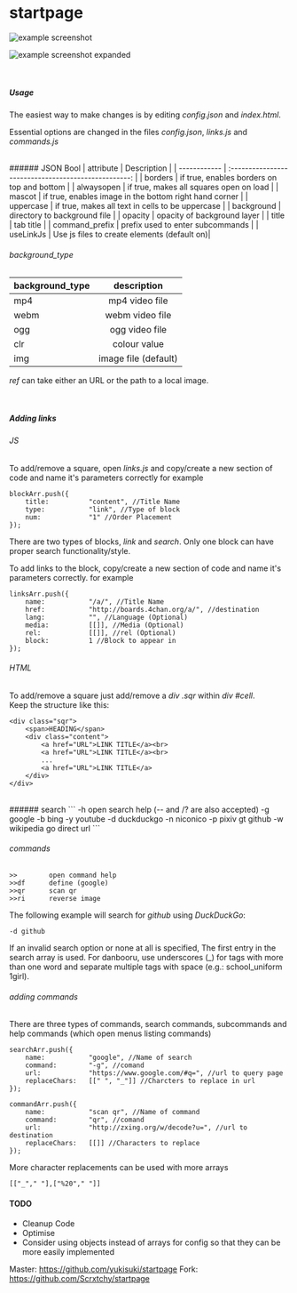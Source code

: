 startpage
====

![example screenshot](http://i.imgur.com/Rof7csF.png)

![example screenshot expanded](http://i.imgur.com/1xlJZfh.png)


<br>

##### Usage
The easiest way to make changes is by editing _config.json_ and _index.html_.


Essential options are changed in the files _config.json_, _links.js_ and _commands.js_

<br>
###### JSON Bool
| attribute    | Description                                        |
| ------------ | :--------------------------------------------------: |
| borders      | if true, enables borders on top and bottom                    |
| alwaysopen   | if true, makes all squares open on load                       |
| mascot       | if true, enables image in the bottom right hand corner        |
| uppercase    | if true, makes all text in cells to be uppercase              |
| background   | directory to background file                         |
| opacity      | opacity of background layer |
| title        | tab title |
| command_prefix | prefix used to enter subcommands |
| useLinkJs     | Use js files to create elements (default on)|


###### background_type 
| background_type | description |
|--------------| :-------------------------------:|
| mp4 | mp4 video file |
| webm | webm video file |
| ogg | ogg video file |
| clr | colour value |
| img | image file (default)|


_ref_ can take either an URL or the path to a local image.

<br>


##### Adding links

###### JS
To add/remove a square, open _links.js_ and copy/create a new section of code and name it's parameters correctly
for example
```
blockArr.push({
	title:			"content", //Title Name
	type:			"link", //Type of block
	num:			"1" //Order Placement
});
```

There are two types of blocks, _link_ and _search_.
Only one block can have proper search functionality/style.

To add links to the block, copy/create a new section of code and name it's parameters correctly.
for example
```
linksArr.push({
	name:			"/a/", //Title Name
	href:			"http://boards.4chan.org/a/", //destination
    lang:			"", //Language (Optional)
	media:			[[]], //Media (Optional)
	rel:			[[]], //rel (Optional)
	block:			1 //Block to appear in
});
```

###### HTML
To add/remove a square just add/remove a _div .sqr_ within _div #cell_.<br>
Keep the structure like this:
```
<div class="sqr">
    <span>HEADING</span>
    <div class="content">
        <a href="URL">LINK TITLE</a><br>
        <a href="URL">LINK TITLE</a><br>
        ...
        <a href="URL">LINK TITLE</a>
    </div>
</div>
```

<br>
###### search
```
-h      open search help (-- and /? are also accepted)
-g      google
-b      bing
-y      youtube
-d      duckduckgo
-n      niconico
-p      pixiv
gt      github
-w      wikipedia
go      direct url
```

###### commands
```
>>        open command help
>>df      define (google)
>>qr      scan qr
>>ri      reverse image
```


The following example will search for _github_ using _DuckDuckGo_:
```
-d github
```
If an invalid search option or none at all is specified, The first entry in the search array is used.
For danbooru, use underscores (_) for tags with more than one word and separate multiple tags with space (e.g.: school_uniform 1girl).

###### adding commands

There are three types of commands, search commands, subcommands and help commands (which open menus listing commands)
```
searchArr.push({
	name:			"google", //Name of search
	command:		"-g", //comand
	url: 			"https://www.google.com/#q=", //url to query page
	replaceChars: 	[[" ", "_"]] //Charcters to replace in url
});
```

```
commandArr.push({
	name:			"scan qr", //Name of command
	command:		"qr", //comand
	url: 			"http://zxing.org/w/decode?u=", //url to destination
	replaceChars: 	[[]] //Characters to replace
});
```

More character replacements can be used with more arrays
```
[["_"," "],["%20"," "]]
```

#### TODO

* Cleanup Code
* Optimise
* Consider using objects instead of arrays for config so that they can be more easily implemented

Master: https://github.com/yukisuki/startpage
Fork: https://github.com/Scrxtchy/startpage